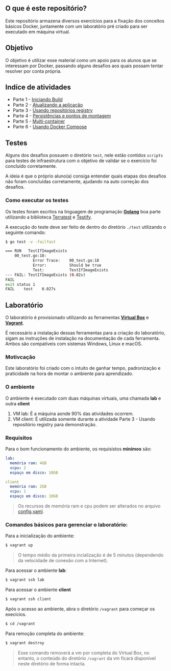 ## O que é este repositório?

Este repositório armazena diversos exercícios para a fixação dos conceitos básicos Docker, juntamente com um laboratório pré criado para ser executado em máquina virtual.

## Objetivo

O objetivo é utilizar esse material como um apoio para os alunos que se interessam por Docker, passando alguns desafios aos quais possam tentar resolver por conta própria.

## Indíce de atividades

- Parte 1 - [Iniciando Build](tasks/01-Iniciando_Build.md)
- Parte 2 - [Atualizando a aplicação](tasks/02-Atualizando_a_aplicacao.md)
- Parte 3 - [Usando repositórios registry](tasks/03-Usando_repositorios_registry.md)
- Parte 4 - [Persistências e pontos de montagem](tasks/04-Persistencias_e_pontos_de_montagem.md)
- Parte 5 - [Multi-container](tasks/05-Multi-container.md)
- Parte 6 - [Usando Docker Compose](tasks/06-Usando_docker-compose.md)

## Testes

Alguns dos desafios possuem o diretório `test`, nele estão contidos `scripts` para testes de infraestrutura com o objetivo de validar se o exercício foi concluído corretamente.

A ideia é que o próprio aluno(a) consiga entender quais etapas dos desafios não foram concluídas corretamente, ajudando na auto correção dos desafios.

### Como executar os testes

Os testes foram escritos na linguagem de programação [**Golang**](https://go.dev/) boa parte utilizando a biblioteca [Terratest](https://terratest.gruntwork.io/) e [Testify](https://pkg.go.dev/github.com/stretchr/testify).

A execução do teste deve ser feito de dentro do diretório `./test` utilizando o seguinte comando:
```sh
$ go test -v -failfast

=== RUN   TestIfImageExists
    00_test.go:18: 
        	Error Trace:	00_test.go:18
        	Error:      	Should be true
        	Test:       	TestIfImageExists
--- FAIL: TestIfImageExists (0.02s)
FAIL
exit status 1
FAIL	test	0.027s
```

## Laboratório

O laboratório é provisionado utilizando as ferramentas [**Virtual Box**](https://www.virtualbox.org/) e [**Vagrant**](https://www.vagrantup.com/).

É necessário a instalação dessas ferramentas para a criação do laboratório, sigam as instruções de instalação na documentação de cada ferramenta. Ambos são compatíveis com sistemas Windows, Linux e macOS.

### Motivcação
Este laboratório foi criado com o intuito de ganhar tempo, padronização e praticidade na hora de montar o ambiente para aprendizado.

### O ambiente
O ambiente é executado com duas máquinas virtuais, uma chamada **lab** e outra **client**

1. VM lab: É a máquina aonde 90% das atividades ocorrem.
2. VM client: É utilizada somente durante a atividade Parte 3 - Usando repositório registry para demonstração.

### Requisitos
Para o bom funcionamento do ambiente, os requisistos **minímos** são:

```yaml
lab:
  memória ram: 4GB
  vcpu: 2
  espaço em disco: 10GB

client
  memória ram: 2GB
  vcpu: 1
  espaço em disco: 10GB
```

> Os recursos de memória ram e cpu podem ser alterados no arquivo [config.yaml](config.yaml).

### Comandos básicos para gerenciar o laboratório:
Para a inicialização do ambiente:
```sh
$ vagrant up
```
> O tempo médio da primeira incialização é de 5 minutos (dependendo da velocidade de conexão com a Internet).

Para acessar o ambiente **lab**:
```sh
$ vagrant ssh lab
```

Para acessar o ambiente **client**
```sh
$ vagrant ssh client
```

Após o acesso ao ambiente, abra o diretório `/vagrant` para começar os execícios.
```sh
$ cd /vagrant
```
Para remoção completa do ambiente:
```sh
$ vagrant destroy
```
> Esse comando removerá a vm por completa do Virtual Box, no entanto, o conteúdo do diretório `/vagrant` da vm ficará disponível neste diretório de forma intacta.
